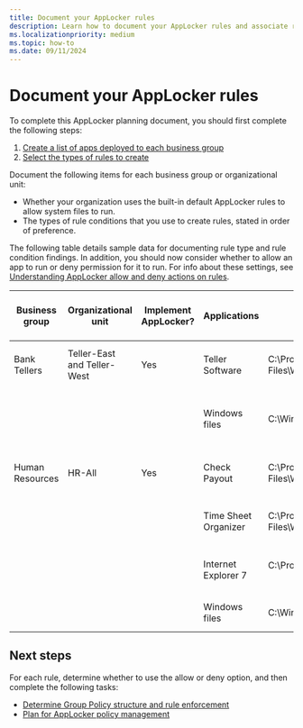 ```yaml
---
title: Document your AppLocker rules
description: Learn how to document your AppLocker rules and associate rule conditions with files, permissions, rule source, and implementation.
ms.localizationpriority: medium
ms.topic: how-to
ms.date: 09/11/2024
---
```


# Document your AppLocker rules

To complete this AppLocker planning document, you should first complete the following steps:

1. [Create a list of apps deployed to each business group](create-list-of-applications-deployed-to-each-business-group.md)
2. [Select the types of rules to create](select-types-of-rules-to-create.md)

Document the following items for each business group or organizational unit:

- Whether your organization uses the built-in default AppLocker rules to allow system files to run.
- The types of rule conditions that you use to create rules, stated in order of preference.

The following table details sample data for documenting rule type and rule condition findings. In addition, you should now consider whether to allow an app to run or deny permission for it to run. For info about these settings, see [Understanding AppLocker allow and deny actions on rules](understanding-applocker-allow-and-deny-actions-on-rules.md).

|Business group|Organizational unit|Implement AppLocker?|Applications|Installation path|Use default rule or define new rule condition|Allow or deny|
| --- | --- | --- | --- | --- | --- | --- |
|Bank Tellers|Teller-East and Teller-West|Yes|Teller Software|C:\Program Files\Woodgrove\Teller.exe|File is signed; create a publisher condition||
||||Windows files|C:\Windows|Create a path exception to the default rule to exclude \Windows\Temp||
|Human Resources|HR-All|Yes|Check Payout|C:\Program Files\Woodgrove\HR\Checkcut.exe|File is signed; create a publisher condition||
||||Time Sheet Organizer|C:\Program Files\Woodgrove\HR\Timesheet.exe|File isn't signed; create a file hash condition||
||||Internet Explorer 7|C:\Program Files\Internet Explorer</p>|File is signed; create a publisher condition||
||||Windows files|C:\Windows|Use the default rule for the Windows path||

## Next steps

For each rule, determine whether to use the allow or deny option, and then complete the following tasks:

- [Determine Group Policy structure and rule enforcement](determine-group-policy-structure-and-rule-enforcement.md)
- [Plan for AppLocker policy management](plan-for-applocker-policy-management.md)
